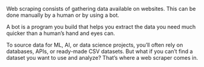 Web scraping consists of gathering data available on websites. This can be done manually by a human 
or by using a bot.

A bot is a program you build that helps you extract the data you need much quicker than a human’s 
hand and eyes can.

To source data for ML, AI, or data science projects, you’ll often rely on databases, APIs, or 
ready-made CSV datasets. But what if you can’t find a dataset you want to use and analyze? That’s 
where a web scraper comes in.